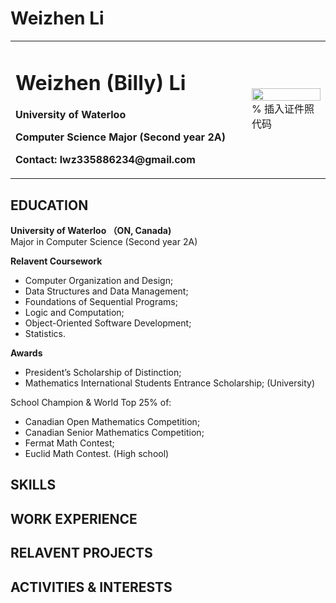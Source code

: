 # Weizhen Li 
<table border="0">
  <tr>
    <td width="75%">
      <h1>Weizhen (Billy) Li</h1>
      <p><b>University of Waterloo</b></p>
      <p><b>Computer Science Major (Second year 2A)</b></p>
      <p><b>Contact: lwz335886234@gmail.com</b></p>
    </td>
    <td width="25%">
      <img src="/zhengjianzhao.jpg" width="100%">      % 插入证件照代码
    </td>
  </tr>
</table>


## EDUCATION
**University of Waterloo （ON, Canada)**\
Major in Computer Science (Second year 2A)

**Relavent Coursework**
- Computer Organization and Design; 
- Data Structures and Data Management; 
- Foundations of Sequential Programs; 
- Logic and Computation; 
- Object-Oriented Software Development; 
- Statistics.

**Awards**
- President’s Scholarship of Distinction;
- Mathematics International Students Entrance Scholarship; (University)

School Champion & World Top 25% of: 
- Canadian Open Mathematics Competition;
- Canadian Senior Mathematics Competition; 
- Fermat Math Contest; 
- Euclid Math Contest. (High school)


## SKILLS

## WORK EXPERIENCE

## RELAVENT PROJECTS

## ACTIVITIES & INTERESTS
